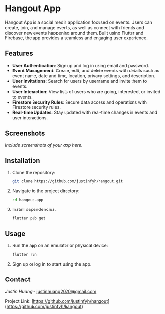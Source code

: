 # Hangout App

Hangout App is a social media application focused on events. Users can create, join, and manage events, as well as connect with friends and discover new events happening around them. Built using Flutter and Firebase, the app provides a seamless and engaging user experience.

## Features

- **User Authentication**: Sign up and log in using email and password.
- **Event Management**: Create, edit, and delete events with details such as event name, date and time, location, privacy settings, and description.
- **User Invitations**: Search for users by username and invite them to events.
- **User Interaction**: View lists of users who are going, interested, or invited to events.
- **Firestore Security Rules**: Secure data access and operations with Firestore security rules.
- **Real-time Updates**: Stay updated with real-time changes in events and user interactions.

## Screenshots

*Include screenshots of your app here.*

## Installation

1. Clone the repository:
    ```sh
    git clone https://github.com/justinfyh/hangout.git
    ```
2. Navigate to the project directory:
    ```sh
    cd hangout-app
    ```
3. Install dependencies:
    ```sh
    flutter pub get
    ```

## Usage

1. Run the app on an emulator or physical device:
    ```sh
    flutter run
    ```
2. Sign up or log in to start using the app.

## Contact

*Justin Huang* - [justinhuang2020@gmail.com](mailto:justinhuang2020@gmail.com)

Project Link: [https://github.com/justinfyh/hangout](https://github.com/justinfyh/hangout)


